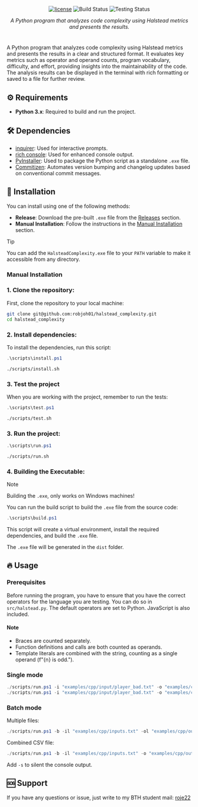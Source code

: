 <div align="center">

[![license](https://img.shields.io/badge/license-MIT-blue.svg)](https://github.com/robjoh01/HalsteadComplexity/blob/HEAD/LICENSE.txt)
![Build Status](https://github.com/robjoh01/HalsteadComplexity/actions/workflows/build-and-release.yml/badge.svg)
![Testing Status](https://github.com/robjoh01/HalsteadComplexity/actions/workflows/testing.yml/badge.svg)

_A Python program that analyzes code complexity using Halstead metrics and presents the results._

</div>

#

A Python program that analyzes code complexity using Halstead metrics and presents the results in a clear and structured format. It evaluates key metrics such as operator and operand counts, program vocabulary, difficulty, and effort, providing insights into the maintainability of the code. The analysis results can be displayed in the terminal with rich formatting or saved to a file for further review.

## ⚙️ Requirements

- **Python 3.x**: Required to build and run the project.

## 🛠️ Dependencies

- [inquirer](https://pypi.org/project/inquirer/): Used for interactive prompts.
- [rich console](https://rich.readthedocs.io/en/latest/console.html): Used for enhanced console output.
- [PyInstaller](https://pyinstaller.org/en/stable/): Used to package the Python script as a standalone `.exe` file.
- [Commitizen](https://github.com/commitizen/cz-cli): Automates version bumping and changelog updates based on conventional commit messages.

## 🚀 Installation

You can install using one of the following methods:

- **Release**: Download the pre-built `.exe` file from the [Releases](https://github.com/robjoh01/HalsteadComplexity/releases) section.
- **Manual Installation**: Follow the instructions in the [Manual Installation](#manual-installation) section.

> [!TIP]
> You can add the `HalsteadComplexity.exe` file to your `PATH` variable to make it accessible from any directory.

### Manual Installation

### 1. Clone the repository:

First, clone the repository to your local machine:

```bash
git clone git@github.com:robjoh01/halstead_complexity.git
cd halstead_complexity
```

### 2. Install dependencies:

To install the dependencies, run this script:

```powershell
.\scripts\install.ps1
```

```bash
./scripts/install.sh
```

### 3. Test the project

When you are working with the project, remember to run the tests:

```powershell
.\scripts\test.ps1
```

```bash
./scripts/test.sh
```

### 3. Run the project:

```powershell
.\scripts\run.ps1
```

```bash
./scripts/run.sh
```

### 4. Building the Executable:

> [!NOTE]
> Building the `.exe`, only works on Windows machines!

You can run the build script to build the `.exe` file from the source code:

```powershell
.\scripts\build.ps1
```

This script will create a virtual environment, install the required dependencies, and build the `.exe` file.

The `.exe` file will be generated in the `dist` folder.

## 🔥 Usage

### Prerequisites

Before running the program, you have to ensure that you have the correct operators for the language you are testing. You can do so in `src/halstead.py`. The default operators are set to Python. JavaScript is also included.

#### Note

- Braces are counted separately.
- Function definitions and calls are both counted as operands.
- Template literals are combined with the string, counting as a single operand (f"{n} is odd.").

### Single mode

```powershell
./scripts/run.ps1 -i "examples/cpp/input/player_bad.txt" -o "examples/cpp/output/player_bad.txt"
./scripts/run.ps1 -i "examples/cpp/input/player_bad.txt" -o "examples/cpp/output/player_bad.csv"
```

### Batch mode

Multiple files:

```powershell
./scripts/run.ps1 -b -il "examples/cpp/inputs.txt" -ol "examples/cpp/outputs.txt"
```

Combined CSV file:

```powershell
./scripts/run.ps1 -b -il "examples/cpp/inputs.txt" -o "examples/cpp/output/combined.csv"
```

Add `-s` to silent the console output.

## 🆘 Support

If you have any questions or issue, just write to my BTH student mail: [roje22](mailto:roje22@student.bth.se)
